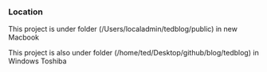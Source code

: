 ### Location

This project is under folder (/Users/localadmin/tedblog/public) in new Macbook

This project is also under folder (/home/ted/Desktop/github/blog/tedblog) in Windows Toshiba
